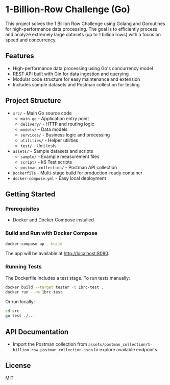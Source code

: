 # 1-Billion-Row Challenge (Go)

This project solves the 1 Billion Row Challenge using Golang and Goroutines for high-performance data processing. The goal is to efficiently process and analyze extremely large datasets (up to 1 billion rows) with a focus on speed and concurrency.

## Features
- High-performance data processing using Go's concurrency model
- REST API built with Gin for data ingestion and querying
- Modular code structure for easy maintenance and extension
- Includes sample datasets and Postman collection for testing

## Project Structure
- `src/` - Main Go source code
  - `main.go` - Application entry point
  - `delivery/` - HTTP and routing logic
  - `models/` - Data models
  - `services/` - Business logic and processing
  - `utilities/` - Helper utilities
  - `test/` - Unit tests
- `assets/` - Sample datasets and scripts
  - `sample/` - Example measurement files
  - `script/` - k6 Test scripts
  - `postman_collection/` - Postman API collection
- `Dockerfile` - Multi-stage build for production-ready container
- `docker-compose.yml` - Easy local deployment

## Getting Started

### Prerequisites
- Docker and Docker Compose installed

### Build and Run with Docker Compose
```sh
docker-compose up --build
```
The app will be available at [http://localhost:8080](http://localhost:8080).

### Running Tests
The Dockerfile includes a test stage. To run tests manually:
```sh
docker build --target tester -t 1brc-test .
docker run --rm 1brc-test
```
Or run locally:
```sh
cd src
go test ./...
```

## API Documentation
- Import the Postman collection from `assets/postman_collection/1-billion-row.postman_collection.json` to explore available endpoints.

## License
MIT
